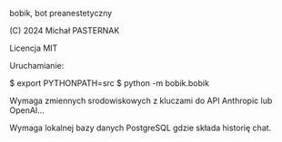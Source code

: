 bobik, bot preanestetyczny

(C) 2024 Michał PASTERNAK

Licencja MIT

Uruchamianie:

$ export PYTHONPATH=src
$ python -m bobik.bobik

Wymaga zmiennych srodowiskowych z kluczami do API Anthropic lub OpenAI...

Wymaga lokalnej bazy danych PostgreSQL gdzie składa historię chat.
